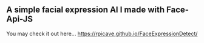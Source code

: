 ## A simple facial expression AI I made with Face-Api-JS

You may check it out here...
https://rpicave.github.io/FaceExpressionDetect/
